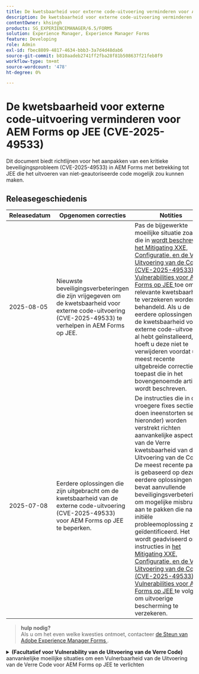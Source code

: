```yaml
---
title: De kwetsbaarheid voor externe code-uitvoering verminderen voor AEM Forms op JEE (CVE-2025-49533)
description: De kwetsbaarheid voor externe code-uitvoering verminderen voor AEM Forms op JEE (CVE-2025-49533)
contentOwner: khsingh
products: SG_EXPERIENCEMANAGER/6.5/FORMS
solution: Experience Manager, Experience Manager Forms
feature: Developing
role: Admin
exl-id: fbec8809-4817-4634-bbb3-3a7d4d48dab6
source-git-commit: b810aadeb2741ff2fba28f81b508637f21feb8f9
workflow-type: tm+mt
source-wordcount: '478'
ht-degree: 0%

---
```



# De kwetsbaarheid voor externe code-uitvoering verminderen voor AEM Forms op JEE (CVE-2025-49533)

Dit document biedt richtlijnen voor het aanpakken van een kritieke beveiligingsprobleem (CVE-2025-49533) in AEM Forms met betrekking tot JEE die het uitvoeren van niet-geautoriseerde code mogelijk zou kunnen maken.

## Releasegeschiedenis

| Releasedatum | Opgenomen correcties | Notities |
|------------|-----------------------------------------------------------------------------------------------------|---|
| 2025-08-05 | Nieuwste beveiligingsverbeteringen die zijn vrijgegeven om de kwetsbaarheid voor externe code-uitvoering (CVE-2025-49533) te verhelpen in AEM Forms op JEE. | Pas de bijgewerkte moeilijke situatie zoals die in [ wordt beschreven het Mitigating XXE, Configuratie, en de Verre Uitvoering van de Code (CVE-2025-49533) Vulnerabilities voor AEM Forms op JEE ](/help/forms/using/mitigating-xxe-and-configuration-vulnerabilities-for-experience-manager-forms-jee.md) toe om alle relevante kwetsbaarheid te verzekeren worden behandeld. Als u de eerdere oplossingen voor de kwetsbaarheid voor externe code-uitvoering al hebt geïnstalleerd, hoeft u deze niet te verwijderen voordat u de meest recente uitgebreide correctie toepast die in het bovengenoemde artikel wordt beschreven. |
| 2025-07-08 | Eerdere oplossingen die zijn uitgebracht om de kwetsbaarheid van de externe code-uitvoering (CVE-2025-49533) voor AEM Forms op JEE te beperken. | De instructies die in de vroegere fixes sectie (zie doen ineenstorten sectie hieronder) worden verstrekt richten aanvankelijke aspecten van de Verre kwetsbaarheid van de Uitvoering van de Code. De meest recente patch is gebaseerd op deze eerdere oplossingen en bevat aanvullende beveiligingsverbeteringen om mogelijke misbruiken aan te pakken die na de initiële probleemoplossing zijn geïdentificeerd. Het wordt geadviseerd om de instructies in [ het Mitigating XXE, Configuratie, en de Verre Uitvoering van de Code (CVE-2025-49533) Vulnerabilities voor AEM Forms op JEE ](/help/forms/using/mitigating-xxe-and-configuration-vulnerabilities-for-experience-manager-forms-jee.md) te volgen om uitvoerige bescherming te verzekeren. |

> **hulp nodig?**\
> Als u om het even welke kwesties ontmoet, contacteer [ de Steun van Adobe Experience Manager Forms ](https://business.adobe.com/in/support/main.html).



<details>
<summary><b> (Facultatief voor Vulnerability van de Uitvoering van de Verre Code) </b> aanvankelijke moeilijke situaties om een Vulnerbaarheid van de Uitvoering van de Verre Code voor AEM Forms op JEE te verlichten</summary>

Releasedatum: 2025-07-08

De oplossing is alleen van toepassing op Adobe Experience Manager 6.5 Forms op zelfstandige JEE-implementaties. Standalone plaatsingen zijn de installaties van AEM Forms zonder de auteur van AEM of publiceren EAR geïnstalleerd.

## Resolutie

| AEM Forms-versie | Vereiste actie |
|---|---|
| AEM 6.5 Forms on JEE Service Pack 18 - Service Pack 23 voor zelfstandige AEM Forms op JEE-implementaties | [ pas hotfix ](#apply-the-hotfix) toe |
| AEM 6.5 Forms on JEE Service Pack 17 en eerder | Voer een upgrade uit naar een ondersteunde versie van Service Pack en pas vervolgens de aanbevolen stappen voor het beperken van uw nieuwe versie toe |

> **Nota**: AEM Forms steunt officieel slechts de zes meest recente de dienstpakken. De gebruikers op oudere versies zouden eerst aan het recentste de dienstpak moeten bevorderen en dan de vereiste veiligheidsmaatregelen uitvoeren.

### De hotfix toepassen

1. **Download hotfix:**
   * De Distributie van de Software van Adobe van de toegang om [ hotfix ](https://nam04.safelinks.protection.outlook.com/?url=https%3A%2F%2Fexperience.adobe.com%2F%23%2Fdownloads%2Fcontent%2Fsoftware-distribution%2Fen%2Faem.html%3Fpackage%3D%2Fcontent%2Fsoftware-distribution%2Fen%2Fdetails.html%2Fcontent%2Fdam%2Faem%2Fpublic%2Fadobe%2Fpackages%2Fcq650%2Fhotfix%2FAEM%25206.5%2520Unauthenticated%2520RCE%2520in%2520LiveCycle&data=05%7C02%7Ckhsingh%40adobe.com%7Cf29c8505258840beed0408ddbe2956ff%7Cfa7b1b5a7b34438794aed2c178decee1%7C0%7C0%7C638875806949179671%7CUnknown%7CTWFpbGZsb3d8eyJFbXB0eU1hcGkiOnRydWUsIlYiOiIwLjAuMDAwMCIsIlAiOiJXaW4zMiIsIkFOIjoiTWFpbCIsIldUIjoyfQ%3D%3D%7C0%7C%7C%7C&sdata=0GELRBKwhkAFB6fmXNIsbsruBXquhhWX1BMGySEZutY%3D&reserved=0) te downloaden.
   * Sla het hotfix-bestand op uw lokale computer op.
   * Controleer de integriteit van het gedownloade bestand.

2. **installeer hotfix:**
   * Open **AEM Workbench**.
   * Maak verbinding met de desbetreffende AEM Forms-server.
   * Navigeer aan **Venster → toon Mening → Componenten**.
   * Klik met de rechtermuisknop in de weergave Componenten en selecteer Component installeren.
   * Blader naar het hotfix-bestand en selecteer dit.
   * Volg de aanwijzingen van de installatiewizard en wacht tot de installatie is voltooid.

3. **wacht en bevestigt:**
   * Wacht tot alle services volledig zijn geïnitialiseerd.

</details>

